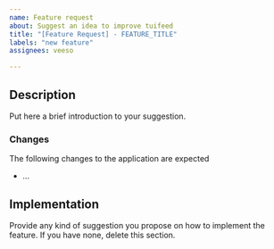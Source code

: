 ```yaml
---
name: Feature request
about: Suggest an idea to improve tuifeed
title: "[Feature Request] - FEATURE_TITLE"
labels: "new feature"
assignees: veeso

---
```


## Description

Put here a brief introduction to your suggestion.

### Changes

The following changes to the application are expected

- ...

## Implementation

Provide any kind of suggestion you propose on how to implement the feature.
If you have none, delete this section.
